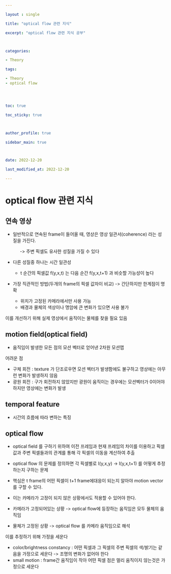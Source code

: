 ```yaml
---

layout : single

title: "optical flow 관련 지식"

excerpt: "optical flow 관련 지식 공부"



categories:

- Theory

tags:

- Theory
- optical flow




toc: true

toc_sticky: true



author_profile: true

sidebar_main: true



date: 2022-12-20

last_modified_at: 2022-12-20

---
```

# optical flow 관련 지식

  

## 연속 영상

- 일반적으로 연속된 frame이 들어올 때, 영상은 영상 일관서(coherence) 라는 성질을 가진다.

    -> 주변 픽셀도 유사한 성질을 가질 수 있다

  

- 다른 성질중 하나는 시간 일관성
    - t 순간의 픽셀값 f(y,x,t) 는 다음 순간 f(y,x,t+1) 과 비슷할 가능성이 높다

  

- 가장 직관적인 방법(두개의 frame의 픽셀 값차이 비교) -> 간단하지만 한계점이 명확
    - 위치가 고정된 카메라에서만 사용 가능 
    - 배경과 물체의 색상이나 명암에 큰 변화가 있으면 사용 불가

  

이를 개선하기 위해 실제 영상에서 움직이는 물체를 찾을 필요 있음

  

## motion field(optical field)

- 움직임이 발생한 모든 점의 모션 벡터로 얻어낸 2차원 모션맵

  

어려운 점

- 구체 회전 : texture 가 단조로우면 모션 벡터가 발생함에도 불구하고 영상에는 아무런 변화가 발생하지 않음
- 광원 회전 : 구가 회전하지 않았지만 광원이 움직이는 경우에는 모션벡터가 0이어야 하지만 영상에는 변화가 발생

  

## temporal feature

- 시간의 흐름에 따라 변하는 특징

  

## optical flow

- optical field 를 구하기 위하여 이전 프레임과 현재 프레임의 차이를 이용하고 픽셀값과 주변 픽셀들과의 관계를 통해 각 픽셀의 이동을 계산하여 추출
- optical flow 의 문제를 정의하면 각 픽셀별로 I(y,x,y) -> I(y,x,t+1) 를 어떻게 추정하는지 구하는 문제
- 핵심은 t frame의 어떤 픽셀이 t+1 frame에대응이 되는지 알아야 motion vector를 구할 수 있다.
- 이는 카메라가 고정이 되지 않은 상황에서도 적용할 수 있어야 한다.

  

- 카메라가 고정되어있는 상황 -> optical flow에 등장하는 움직임은 모두 물체의 움직임
- 물체가 고정된 상황 -> optical flow 를 카메라 움직임으로 해석

  

이를 추정하기 위해 가정을 세운다

- color/brightness constancy : 어떤 픽셀과 그 픽셀의 주변 픽셀의 색/밝기는 같음을 가정으로 세운다 -> 조명의 변화가 없어야 한다
- small motion : frame간 움직임이 작아 어떤 픽셀 점은 멀리 움직이지 않는것은 가정으로 세운다